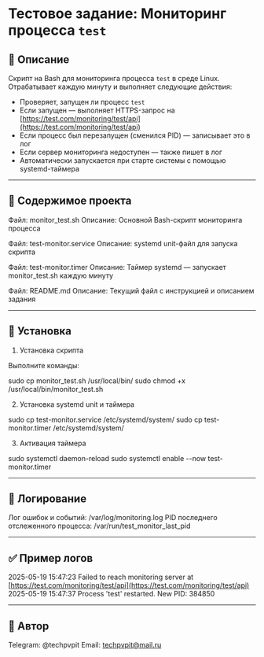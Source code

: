 # Тестовое задание: Мониторинг процесса `test`

## 📄 Описание

Скрипт на Bash для мониторинга процесса `test` в среде Linux. Отрабатывает каждую минуту и выполняет следующие действия:

* Проверяет, запущен ли процесс `test`
* Если запущен — выполняет HTTPS-запрос на [https://test.com/monitoring/test/api](https://test.com/monitoring/test/api)
* Если процесс был перезапущен (сменился PID) — записывает это в лог
* Если сервер мониторинга недоступен — также пишет в лог
* Автоматически запускается при старте системы с помощью systemd-таймера

---

## 📁 Содержимое проекта

Файл: monitor\_test.sh
Описание: Основной Bash-скрипт мониторинга процесса

Файл: test-monitor.service
Описание: systemd unit-файл для запуска скрипта

Файл: test-monitor.timer
Описание: Таймер systemd — запускает monitor\_test.sh каждую минуту

Файл: README.md
Описание: Текущий файл с инструкцией и описанием задания

---

## 🚀 Установка

1. Установка скрипта

Выполните команды:

sudo cp monitor\_test.sh /usr/local/bin/
sudo chmod +x /usr/local/bin/monitor\_test.sh

2. Установка systemd unit и таймера

sudo cp test-monitor.service /etc/systemd/system/
sudo cp test-monitor.timer /etc/systemd/system/

3. Активация таймера

sudo systemctl daemon-reload
sudo systemctl enable --now test-monitor.timer

---

## 📝 Логирование

Лог ошибок и событий: /var/log/monitoring.log
PID последнего отслеженного процесса: /var/run/test\_monitor\_last\_pid

---

## ✅ Пример логов

2025-05-19 15:47:23 Failed to reach monitoring server at [https://test.com/monitoring/test/api](https://test.com/monitoring/test/api)
2025-05-19 15:47:37 Process 'test' restarted. New PID: 384850

---

## 📎 Автор

Telegram: @techpvpit
Email: [techpvpit@mail.ru](mailto:techpvpit@mail.ru)


